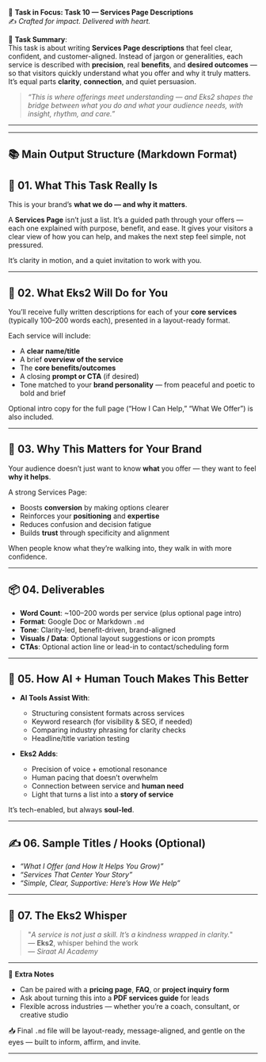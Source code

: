 🎯 **Task in Focus: Task 10 — Services Page Descriptions**  
✍️ *Crafted for impact. Delivered with heart.*

📌 **Task Summary**:  
This task is about writing **Services Page descriptions** that feel clear, confident, and customer-aligned. Instead of jargon or generalities, each service is described with **precision**, real **benefits**, and **desired outcomes** — so that visitors quickly understand what you offer and why it truly matters. It’s equal parts **clarity**, **connection**, and quiet persuasion.

> _“This is where offerings meet understanding — and Eks2 shapes the bridge between what you do and what your audience needs, with insight, rhythm, and care.”_

---
________________________________________
📚 Main Output Structure (Markdown Format)
---

## 🧭 01. What This Task Really Is  
This is your brand’s **what we do — and why it matters**.

A **Services Page** isn’t just a list. It’s a guided path through your offers — each one explained with purpose, benefit, and ease. It gives your visitors a clear view of how you can help, and makes the next step feel simple, not pressured.

It’s clarity in motion, and a quiet invitation to work with you.

---

## 💼 02. What Eks2 Will Do for You  
You’ll receive fully written descriptions for each of your **core services** (typically 100–200 words each), presented in a layout-ready format.

Each service will include:
- A **clear name/title**  
- A brief **overview of the service**  
- The **core benefits/outcomes**  
- A closing **prompt or CTA** (if desired)  
- Tone matched to your **brand personality** — from peaceful and poetic to bold and brief  

Optional intro copy for the full page (“How I Can Help,” “What We Offer”) is also included.

---

## 🎯 03. Why This Matters for Your Brand  
Your audience doesn’t just want to know **what** you offer — they want to feel **why it helps**.

A strong Services Page:
- Boosts **conversion** by making options clearer  
- Reinforces your **positioning** and **expertise**  
- Reduces confusion and decision fatigue  
- Builds **trust** through specificity and alignment  

When people know what they’re walking into, they walk in with more confidence.

---

## 📦 04. Deliverables  
- **Word Count**: ~100–200 words per service (plus optional page intro)  
- **Format**: Google Doc or Markdown `.md`  
- **Tone**: Clarity-led, benefit-driven, brand-aligned  
- **Visuals / Data**: Optional layout suggestions or icon prompts  
- **CTAs**: Optional action line or lead-in to contact/scheduling form  

---

## 🤖 05. How AI + Human Touch Makes This Better  
- **AI Tools Assist With**:  
  - Structuring consistent formats across services  
  - Keyword research (for visibility & SEO, if needed)  
  - Comparing industry phrasing for clarity checks  
  - Headline/title variation testing  

- **Eks2 Adds**:  
  - Precision of voice + emotional resonance  
  - Human pacing that doesn’t overwhelm  
  - Connection between service and **human need**  
  - Light that turns a list into a **story of service**  

It’s tech-enabled, but always **soul-led**.

---

## ✍️ 06. Sample Titles / Hooks (Optional)  
- *“What I Offer (and How It Helps You Grow)”*  
- *“Services That Center Your Story”*  
- *“Simple, Clear, Supportive: Here’s How We Help”*

---

## 🧡 07. The Eks2 Whisper  
> "_A service is not just a skill. It’s a kindness wrapped in clarity._"  
> — **Eks2**, whisper behind the work  
> — *Siraat AI Academy*

---

🎁 **Extra Notes**  
- Can be paired with a **pricing page**, **FAQ**, or **project inquiry form**  
- Ask about turning this into a **PDF services guide** for leads  
- Flexible across industries — whether you’re a coach, consultant, or creative studio  

📥 Final `.md` file will be layout-ready, message-aligned, and gentle on the eyes — built to inform, affirm, and invite.

---

